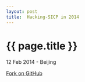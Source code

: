 ```yaml
---
layout: post
title:  Hacking-SICP in 2014
---
```


{{ page.title }}
================

<p class="meta">12 Feb 2014 - Beijing</p>

[Fork on GitHub](https://github.com/Geek4IT/HACKING-SICP)
